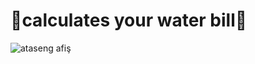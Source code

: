 # 🚿calculates your water bill🚿 


![ataseng afiş](https://user-images.githubusercontent.com/97908293/203291358-5d8fbadd-45e7-44fe-95a7-2bc4f70e9177.png)
